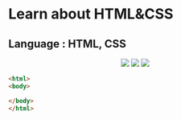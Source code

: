 # Learn about HTML&CSS

## Language : HTML, CSS

<p align="center"

<img src="https://img.shields.io/badge/HTML5-E34F26?style=flat-square&logo=HTML5&logoColor=white" /> <img src="https://img.shields.io/badge/CSS-1572B6?style=flat-square&logo=CSS&logoColor=Blue"/> <img src="https://img.shields.io/badge/JavaScript-F7DF1E?style=flat-square&logo=JavaScript&logoColor=white"/>
</p>

```html
<html>
<body>

</body>
</html>
```
